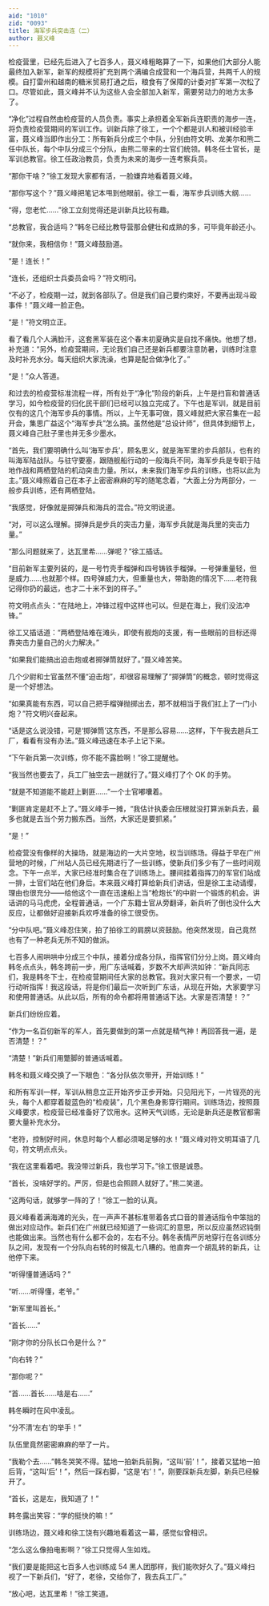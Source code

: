 ```yaml
---
aid: "1010"
zid: "0093"
title: 海军步兵突击连（二）
author: 聂义峰
---
```


检疫营里，已经先后进入了七百多人，聂义峰粗略算了一下，如果他们大部分人能最终加入新军，新军的规模将扩充到两个满编合成营和一个海兵营，共两千人的规模。自打雷州和越南的糖米贸易打通之后，粮食有了保障的计委对扩军第一次松了口。尽管如此，聂义峰并不认为这些人会全部加入新军，需要劳动力的地方太多了。

“净化”过程自然由检疫营的人员负责。事实上承担着全军新兵连职责的海步一连，将负责检疫营期间的军训工作。训新兵除了徐工，一个个都是训人和被训经验丰富，聂义峰当即作出分工：所有新兵分成三个中队，分别由符文明、龙美尔和熊二任中队长，每个中队分成三个分队，由熊二带来的士官们统领。韩冬任士官长，是军训总教官。徐工任政治教员，负责为未来的海步一连考察兵员。

“那你干啥？”徐工发现大家都有活，一脸嫌弃地看着聂义峰。

“那你写这个？”聂义峰把笔记本甩到他眼前。徐工一看，海军步兵训练大纲……

“得，您老忙……”徐工立刻觉得还是训新兵比较有趣。

“总教官，我合适吗？”韩冬已经比教导营那会健壮和成熟的多，可毕竟年龄还小。

“就你来，我相信你！”聂义峰鼓励道。

“是！连长！”

“连长，还组织士兵委员会吗？”符文明问。

“不必了，检疫期一过，就到各部队了。但是我们自己要约束好，不要再出现斗殴事件！”聂义峰一脸正色。

“是！”符文明立正。

看了看几个人满脸汗，这套黑军装在这个春末初夏确实是自找不痛快。他想了想，补充道：“另外，检疫营期间，无论我们自己还是新兵都要注意防暑，训练时注意及时补充水分。每天组织大家洗澡，也算是配合做净化了。”

“是！”众人答道。

和过去的检疫营标准流程一样，所有处于“净化”阶段的新兵，上午是扫盲和普通话学习，如今检疫营的归化民干部们已经可以独立完成了。下午也是军训，就是目前仅有的这几个海军步兵的事情。所以，上午无事可做，聂义峰就把大家召集在一起开会，集思广益这个“海军步兵”怎么搞。虽然他是“总设计师”，但具体到细节上，聂义峰自己肚子里也并无多少墨水。

“首先，我们要明确什么叫‘海军步兵’，顾名思义，就是海军里的步兵部队，也有的叫海军陆战队。与驻守要塞，跟随舰船行动的一般海兵不同，海军步兵是专职于陆地作战和两栖登陆的机动突击力量。所以，未来我们海军步兵的训练，也将以此为主。”聂义峰照着自己在本子上密密麻麻的写的随笔念着，“大面上分为两部分，一般步兵训练，还有两栖登陆。

“我感觉，好像就是掷弹兵和海兵的混合。”符文明说道。

“对，可以这么理解。掷弹兵是步兵的突击力量，海军步兵就是海兵里的突击力量。”

“那么问题就来了，达瓦里希……弹呢？”徐工插话。

“目前新军主要列装的，是一号竹壳手榴弹和四号铸铁手榴弹。一号弹重量轻，但是威力……也就那个样。四号弹威力大，但重量也大，带助跑的情况下……老符我记得你扔的最远，也才二十米不到的样子。”

符文明点点头：“在陆地上，冲锋过程中这样也可以。但是在海上，我们没法冲锋。”

徐工又插话道：“两栖登陆难在滩头，即使有舰炮的支援，有一些眼前的目标还得靠突击力量自己的火力解决。”

“如果我们能搞出迫击炮或者掷弹筒就好了。”聂义峰苦笑。

几个少尉和士官虽然不懂“迫击炮”，却很容易理解了“掷弹筒”的概念，顿时觉得这是一个好想法。

“如果真能有东西，可以自己把手榴弹抛掷出去，那不就相当于我们扛上了一门小炮？”符文明兴奋起来。

“话是这么说没错，可是‘掷弹筒’这东西，不是那么容易……这样，下午我去趟兵工厂，看看有没有办法。”聂义峰迅速在本子上记下来。

“下午新兵第一次训练，你不能不露脸啊！”徐工提醒他。

“我当然也要去了，兵工厂抽空去一趟就行了。”聂义峰打了个 OK 的手势。

“就是不知道能不能赶上剿匪……”一个士官嘟囔着。

“剿匪肯定是赶不上了。”聂义峰手一摊，“我估计执委会压根就没打算派新兵去，最多也就是去当个劳力搬东西。当然，大家还是要抓紧。”

“是！”

检疫营没有像样的大操场，就是海边的一大片空地，权当训练场。得益于早在广州营地的时候，广州站人员已经先期进行了一些训练，使新兵们多少有了一些时间观念。下午一点半，大家已经准时集合在了训练场上。腰间挂着指挥刀的军官们站成一排，士官们站在他们身后。本来聂义峰打算给新兵们讲话，但是徐工主动请缨，理由也很充分——给他这个一直在迅速船上当“枪炮长”的中尉一个锻炼的机会。讲话讲的马马虎虎，全程普通话，一个广东籍士官从旁翻译，新兵听了倒也没什么大反应，让都做好迎接新兵欢呼准备的徐工很受伤。

“分中队吧。”聂义峰忍住笑，拍了拍徐工的肩膀以资鼓励。他突然发现，自己竟然也有了一种老兵无所不知的做派。

七百多人闹哄哄中分成三个中队，接着分成各分队，指挥官们分分上岗。聂义峰向韩冬点点头，韩冬跨前一步，用广东话喊着，岁数不大却声洪如钟：“新兵同志们，我是韩冬下士，在检疫营期间任大家的总教官。我对大家只有一个要求，一切行动听指挥！我这段话，将是你们最后一次听到广东话，从现在开始，大家要学习和使用普通话。从此以后，所有的命令都将用普通话下达。大家是否清楚！？”

新兵们纷纷应着。

“作为一名百仞新军的军人，首先要做到的第一点就是精气神！再回答我一遍，是否清楚！？”

“清楚！”新兵们用蹩脚的普通话喊着。

韩冬和聂义峰交换了一下眼色：“各分队依次带开，开始训练！”

和所有军训一样，军训从稍息立正开始齐步正步开始。只见阳光下，一片锃亮的光头，每个人都穿着靛蓝色的“检疫装”，几个黑色身影穿行期间。训练场边，按照聂义峰要求，检疫营已经准备好了饮用水。这种天气训练，无论是新兵还是教官都需要大量补充水分。

“老符，控制好时间，休息时每个人都必须喝足够的水！”聂义峰对符文明耳语了几句，符文明点点头。

“我在这里看着吧。我没带过新兵，我也学习下。”徐工很是诚恳。

“首长，没啥好学的。严厉，但是也会照顾人就好了。”熊二笑道。

“这两句话，就够学一阵的了！”徐工一脸的认真。

聂义峰看着满海滩的光头，在一声声不甚标准带着各式口音的普通话指令中笨拙的做出对应动作。新兵们在广州就已经知道了一些词汇的意思，所以反应虽然迟钝倒也能做出来。当然也有什么都不会的，左右不分。韩冬表情严厉地穿行在各训练分队之间，发现有一个分队向右转的时候乱七八糟的。他直奔一个胡乱转的新兵，让他停下来。

“听得懂普通话吗？”

“听……听得懂，老爷。”

“新军里叫首长。”

“首长……”

“刚才你的分队长口令是什么？”

“向右转？”

“那你呢？”

“首……首长……啥是右……”

韩冬瞬时在风中凌乱。

“分不清‘左右’的举手！”

队伍里竟然密密麻麻的举了一片。

“我勒个去……”韩冬哭笑不得。猛地一拍新兵前胸，“这叫‘前’！”，接着又猛地一拍后背，“这叫‘后’！”，然后一踩右脚，“这是‘右’！”，刚要踩新兵左脚，新兵已经躲开了。

“首长，这是左，我知道了！”

韩冬露出笑容：“学的挺快的嘛！”

训练场边，聂义峰和徐工饶有兴趣地看着这一幕，感觉似曾相识。

“怎么这么像拍电影啊？”徐工只觉得人生如戏。

“我们要是能把这七百多人也训练成 54 黑人团那样，我们能吹好久了。”聂义峰扫视了一下新兵们，“好了，老徐，交给你了，我去兵工厂。”

“放心吧，达瓦里希！”徐工笑道。
